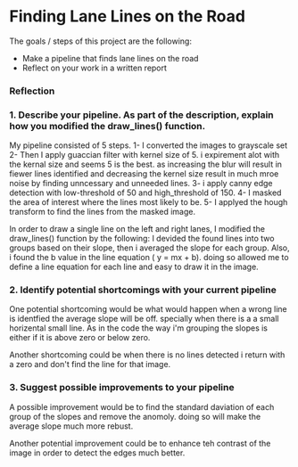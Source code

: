 # **Finding Lane Lines on the Road** 


The goals / steps of this project are the following:
* Make a pipeline that finds lane lines on the road
* Reflect on your work in a written report



### Reflection

### 1. Describe your pipeline. As part of the description, explain how you modified the draw_lines() function.

My pipeline consisted of 5 steps. 
1- I converted the images to grayscale set
2- Then I apply guaccian filter with kernel size of 5. i expirement alot with the kernal size and seems 5 is the best. as increasing the blur will result in fiewer lines identified and decreasing the kernel size result in much mroe noise by finding unncessary and unneeded lines.
3- i apply canny edge detection with low-threshold of 50 and high_threshold of 150.
4- I masked the area of interest where the lines most likely to be.
5- I applyed the hough transform to find the lines from the masked image.



In order to draw a single line on the left and right lanes, I modified the draw_lines() function by the following:
I devided the found lines into two groups based on their slope, then i averaged the slope for each group. Also, i found the b value in the line equation ( y = mx + b). doing so allowed me to define a line equation for each line and easy to draw it in the image. 



### 2. Identify potential shortcomings with your current pipeline


One potential shortcoming would be what would happen when a wrong line is identfied the average slope will be off. specially when there is a a small horizental small line. As in the code the way i'm grouping the slopes is either if it is above zero or below zero.  

Another shortcoming could be when there is no lines detected i return with a zero and don't find the line for that image.



### 3. Suggest possible improvements to your pipeline

A possible improvement would be to find the standard daviation of each group of the slopes and remove the anomoly. doing so will make the average slope much more rebust.  

Another potential improvement could be to enhance teh contrast of the image in order to detect the edges much better. 
